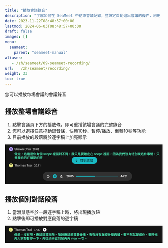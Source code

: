 ```yaml
---
title: "播放會議錄音"
description: "了解如何在 SeaMeet 中結束會議記錄，並設定自動退出會議的條件，利用 SeaMeet 直觀的介面強化在會議重播上的效率。"
date: 2023-11-22T08:48:57+00:00
lastmod: 2024-06-03T08:48:57+00:00
draft: false
images: []
menu:
  seameet:
    parent: "seameet-manual"
aliases:
   - /zh/seameet/09-seameet-recording/
url:   /zh/seameet/recording/
weight: 33
toc: true
---
```


您可以播放每場會議的會議錄音

## 播放整場會議錄音
1. 點擊會議頁下方的播放條，即可重播該場會議的完整錄音
2. 您可以選擇任意拖動錄音條，快轉10秒、暫停/播放、倒轉10秒等功能
3. 目前播放的段落將於逐字稿上加亮顯示

<center>
<img src="/images/seameet-zh/播放SeaMeet會議錄音.png" alt="播放SeaMeet會議錄音"/>
</center>

## 播放個別對話段落
1. 當滑鼠懸空於一段逐字稿上時，將出現播放鈕
2. 點擊後即可播放對應段落的逐字稿


<center>
<img src="/images/seameet-zh/SeaMeet播放個別對話段落.png" alt="SeaMeet播放個別對話段落"/>
</center>